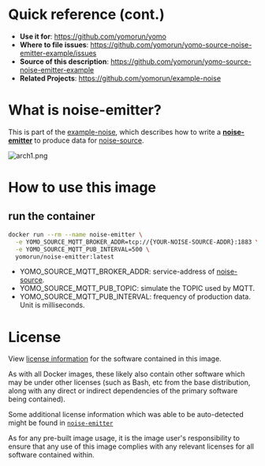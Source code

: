 # Quick reference (cont.)

- **Use it for**: https://github.com/yomorun/yomo
- **Where to file issues**: https://github.com/yomorun/yomo-source-noise-emitter-example/issues
- **Source of this description**: https://github.com/yomorun/yomo-source-noise-emitter-example
- **Related Projects**: https://github.com/yomorun/example-noise

# What is noise-emitter?

This is part of the [example-noise](https://github.com/yomorun/example-noise), which describes how to write a [**noise-emitter**](https://github.com/yomorun/yomo-source-noise-emitter-example) to produce data for [noise-source](https://github.com/yomorun/yomo-source-noise-example).

![arch1.png](https://github.com/yomorun/example-noise/raw/main/docs/arch1.png?raw=true)

# How to use this image

## run the container

```bash
docker run --rm --name noise-emitter \
  -e YOMO_SOURCE_MQTT_BROKER_ADDR=tcp://{YOUR-NOISE-SOURCE-ADDR}:1883 \
  -e YOMO_SOURCE_MQTT_PUB_INTERVAL=500 \
  yomorun/noise-emitter:latest
```

- YOMO_SOURCE_MQTT_BROKER_ADDR: service-address of [noise-source](https://github.com/yomorun/yomo-source-noise-example).
- YOMO_SOURCE_MQTT_PUB_TOPIC: simulate the TOPIC used by MQTT.
- YOMO_SOURCE_MQTT_PUB_INTERVAL: frequency of production data. Unit is milliseconds.

# License

View [license information](https://github.com/yomorun/yomo/blob/master/LICENSE) for the software contained in this image.

As with all Docker images, these likely also contain other software which may be under other licenses (such as Bash, etc from the base distribution, along with any direct or indirect dependencies of the primary software being contained).

Some additional license information which was able to be auto-detected might be found in [`noise-emitter`](https://github.com/yomorun/yomo-source-noise-emitter-example)

As for any pre-built image usage, it is the image user's responsibility to ensure that any use of this image complies with any relevant licenses for all software contained within.


